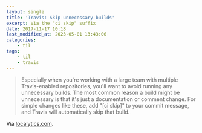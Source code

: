```yaml
---
layout: single
title: 'Travis: Skip unnecessary builds'
excerpt: Via the "ci skip" suffix
date: 2017-11-17 10:18
last_modified_at: 2023-05-01 13:43:06
categories:
    - til
tags:
    - til
    - travis
---
```


> Especially when you're working with a large team with multiple Travis-enabled repositories,
> you'll want to avoid running any unnecessary builds.
> The most common reason a build might be unnecessary is that it's just a documentation or comment change.
> For simple changes like these, add "\[ci skip\]" to your commit message,
> and Travis will automatically skip that build.

Via [localytics.com](https://web.archive.org/web/20180329110316/http://eng.localytics.com/best-practices-and-common-mistakes-with-travis-ci/).
